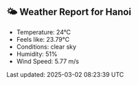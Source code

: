 <!-- WEATHER-START -->
## 🌤 Weather Report for Hanoi

- Temperature: 24°C
- Feels like: 23.79°C
- Conditions: clear sky
- Humidity: 51%
- Wind Speed: 5.77 m/s

Last updated: 2025-03-02 08:23:39 UTC
<!-- WEATHER-END -->
